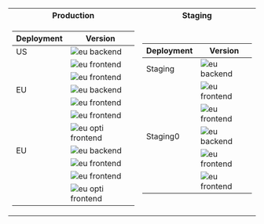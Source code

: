 <table>
<tr><th>Production </th><th>Staging</th></tr>
<tr><td>

| Deployment | Version |
|--|--|
| US            |![eu backend](https://img.shields.io/endpoint?url=https://gist.githubusercontent.com/Oksana-Kaliniouk/28afc4cbd8e095bc7d9d4ced4b4f460e/raw/us_frontend.json) |
|               |![eu frontend](https://img.shields.io/endpoint?url=https://gist.githubusercontent.com/Oksana-Kaliniouk/28afc4cbd8e095bc7d9d4ced4b4f460e/raw/us_backend.json) ||
|               |![eu frontend](https://img.shields.io/endpoint?url=https://gist.githubusercontent.com/Oksana-Kaliniouk/28afc4cbd8e095bc7d9d4ced4b4f460e/raw/us_resque.json) ||
| EU            |![eu backend](https://img.shields.io/endpoint?url=https://gist.githubusercontent.com/Oksana-Kaliniouk/28afc4cbd8e095bc7d9d4ced4b4f460e/raw/eu_frontend.json) |
|               |![eu frontend](https://img.shields.io/endpoint?url=https://gist.githubusercontent.com/Oksana-Kaliniouk/28afc4cbd8e095bc7d9d4ced4b4f460e/raw/eu_backend.json) ||
|               |![eu frontend](https://img.shields.io/endpoint?url=https://gist.githubusercontent.com/Oksana-Kaliniouk/28afc4cbd8e095bc7d9d4ced4b4f460e/raw/eu_resque.json) ||
|               |![eu opti frontend](https://img.shields.io/endpoint?url=https://gist.githubusercontent.com/Oksana-Kaliniouk/28afc4cbd8e095bc7d9d4ced4b4f460e/raw/eu_optifrontend.json) |
| EU            |![eu backend](https://img.shields.io/endpoint?url=https://gist.githubusercontent.com/Oksana-Kaliniouk/28afc4cbd8e095bc7d9d4ced4b4f460e/raw/au_frontend.json) |
|               |![eu frontend](https://img.shields.io/endpoint?url=https://gist.githubusercontent.com/Oksana-Kaliniouk/28afc4cbd8e095bc7d9d4ced4b4f460e/raw/au_backend.json) ||
|               |![eu frontend](https://img.shields.io/endpoint?url=https://gist.githubusercontent.com/Oksana-Kaliniouk/28afc4cbd8e095bc7d9d4ced4b4f460e/raw/au_resque.json) ||
|               |![eu opti frontend](https://img.shields.io/endpoint?url=https://gist.githubusercontent.com/Oksana-Kaliniouk/28afc4cbd8e095bc7d9d4ced4b4f460e/raw/au_optifrontend.json) |


</td><td>

| Deployment | Version |
|--|--|
| Staging       |![eu backend](https://img.shields.io/endpoint?url=https://gist.githubusercontent.com/Oksana-Kaliniouk/28afc4cbd8e095bc7d9d4ced4b4f460e/raw/staging_frontend.json) |
|               |![eu frontend](https://img.shields.io/endpoint?url=https://gist.githubusercontent.com/Oksana-Kaliniouk/28afc4cbd8e095bc7d9d4ced4b4f460e/raw/staging_backend.json) |
|               |![eu frontend](https://img.shields.io/endpoint?url=https://gist.githubusercontent.com/Oksana-Kaliniouk/28afc4cbd8e095bc7d9d4ced4b4f460e/raw/staging_resque.json) |
| Staging0       |![eu backend](https://img.shields.io/endpoint?url=https://gist.githubusercontent.com/Oksana-Kaliniouk/28afc4cbd8e095bc7d9d4ced4b4f460e/raw/staging0_frontend.json) |
|               |![eu frontend](https://img.shields.io/endpoint?url=https://gist.githubusercontent.com/Oksana-Kaliniouk/28afc4cbd8e095bc7d9d4ced4b4f460e/raw/staging0_backend.json) |
|               |![eu frontend](https://img.shields.io/endpoint?url=https://gist.githubusercontent.com/Oksana-Kaliniouk/28afc4cbd8e095bc7d9d4ced4b4f460e/raw/staging0_resque.json) |

</td></tr> </table>
